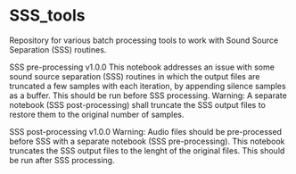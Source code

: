  # SSS_tools

Repository for various batch processing tools to work with Sound Source Separation (SSS) routines.

SSS pre-processing v1.0.0
This notebook addresses an issue with some sound source separation (SSS) routines in which the output files are truncated a few samples with each iteration, by appending silence samples as a buffer. This should be run before SSS processing.
Warning: A separate notebook (SSS post-processing) shall truncate the SSS output files to restore them to the original number of samples.

SSS post-processing v1.0.0
Warning: Audio files should be pre-processed before SSS with a separate notebook (SSS pre-processing).
This notebook truncates the SSS output files to the lenght of the original files. This should be run after SSS processing.
